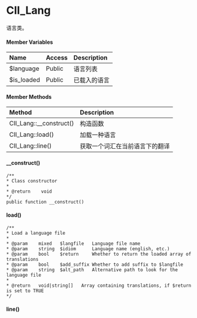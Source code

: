 # CII\_Lang

语言类。

#### Member Variables

| Name | Access | Description |
| :--- | :--- | :--- |
| $language | Public | 语言列表 |
| $is\_loaded | Public | 已载入的语言 |

#### Member Methods

| Method | Description |
| :--- | :--- |
| CII\_Lang::\_\_construct\(\) | 构造函数 |
| CII\_Lang::load\(\) | 加载一种语言 |
| CII\_Lang::line\(\) | 获取一个词汇在当前语言下的翻译 |

#### \_\_construct\(\)

```
/**
* Class constructor
*
* @return    void
*/
public function __construct()
```

#### load\(\)

```
/**
* Load a language file
*
* @param	mixed	$langfile	Language file name
* @param	string	$idiom		Language name (english, etc.)
* @param	bool	$return		Whether to return the loaded array of translations
* @param 	bool	$add_suffix	Whether to add suffix to $langfile
* @param 	string	$alt_path	Alternative path to look for the language file
*
* @return	void|string[]	Array containing translations, if $return is set to TRUE
*/
```

#### line\(\)



